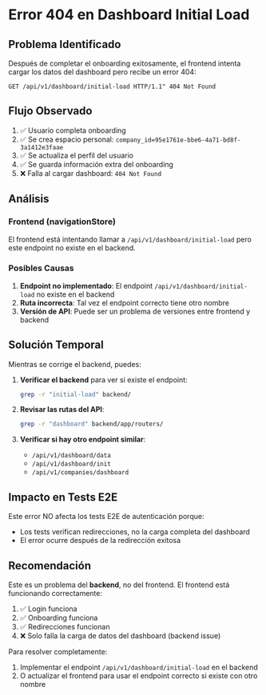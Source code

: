 # Error 404 en Dashboard Initial Load

## Problema Identificado

Después de completar el onboarding exitosamente, el frontend intenta cargar los datos del dashboard pero recibe un error 404:

```
GET /api/v1/dashboard/initial-load HTTP/1.1" 404 Not Found
```

## Flujo Observado

1. ✅ Usuario completa onboarding
2. ✅ Se crea espacio personal: `company_id=95e1761e-bbe6-4a71-bd8f-3a1412e3faae`
3. ✅ Se actualiza el perfil del usuario
4. ✅ Se guarda información extra del onboarding
5. ❌ Falla al cargar dashboard: `404 Not Found`

## Análisis

### Frontend (navigationStore)
El frontend está intentando llamar a `/api/v1/dashboard/initial-load` pero este endpoint no existe en el backend.

### Posibles Causas

1. **Endpoint no implementado**: El endpoint `/api/v1/dashboard/initial-load` no existe en el backend
2. **Ruta incorrecta**: Tal vez el endpoint correcto tiene otro nombre
3. **Versión de API**: Puede ser un problema de versiones entre frontend y backend

## Solución Temporal

Mientras se corrige el backend, puedes:

1. **Verificar el backend** para ver si existe el endpoint:
   ```bash
   grep -r "initial-load" backend/
   ```

2. **Revisar las rutas del API**:
   ```bash
   grep -r "dashboard" backend/app/routers/
   ```

3. **Verificar si hay otro endpoint similar**:
   - `/api/v1/dashboard/data`
   - `/api/v1/dashboard/init`
   - `/api/v1/companies/dashboard`

## Impacto en Tests E2E

Este error NO afecta los tests E2E de autenticación porque:
- Los tests verifican redirecciones, no la carga completa del dashboard
- El error ocurre después de la redirección exitosa

## Recomendación

Este es un problema del **backend**, no del frontend. El frontend está funcionando correctamente:
1. ✅ Login funciona
2. ✅ Onboarding funciona
3. ✅ Redirecciones funcionan
4. ❌ Solo falla la carga de datos del dashboard (backend issue)

Para resolver completamente:
1. Implementar el endpoint `/api/v1/dashboard/initial-load` en el backend
2. O actualizar el frontend para usar el endpoint correcto si existe con otro nombre
